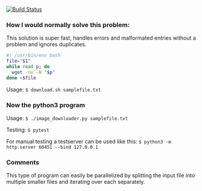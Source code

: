 [![Build Status](https://travis-ci.org/DD5HT/image_downloader.svg?branch=master)](https://travis-ci.org/DD5HT/image_downloader)
### How I would normally solve this problem:

This solution is super fast, handles errors and malformated entries without a problem and ignores duplicates.

```bash
#! /usr/bin/env bash
file="$1"
while read p; do
  wget -nv -N "$p"
done <$file
```

Usage: `$ download.sh samplefile.txt`

### Now the python3 program

Usage:   `$ ./image_downloader.py samplefile.txt`

Testing: `$ pytest `

For manual testing a testserver can be used like this:
`$ python3 -m http.server 60451 --bind 127.0.0.1`

### Comments

This type of program can easily be parallelized by splitting the input file into multiple smaller files
and iterating over each separately.